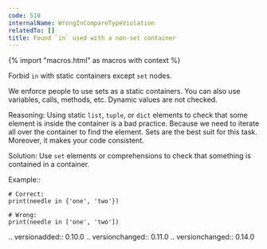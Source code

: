 ```yaml
---
code: 510
internalName: WrongInCompareTypeViolation
relatedTo: []
title: Found `in` used with a non-set container
---
```


{% import "macros.html" as macros with context %}

Forbid `in` with static containers except `set` nodes.

We enforce people to use sets as a static containers. You can also use
variables, calls, methods, etc. Dynamic values are not checked.

Reasoning: Using static `list`, `tuple`, or `dict` elements to check
that some element is inside the container is a bad practice. Because we
need to iterate all over the container to find the element. Sets are the
best suit for this task. Moreover, it makes your code consistent.

Solution: Use `set` elements or comprehensions to check that something
is contained in a container.

Example::

    # Correct:
    print(needle in {'one', 'two'})
    
    # Wrong:
    print(needle in ['one', 'two'])

.. versionadded:: 0.10.0 .. versionchanged:: 0.11.0 .. versionchanged::
0.14.0